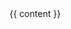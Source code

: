 <!--
Hello there!

This website uses Jekyll and is hosted on GitHub pages as it only needs a simple hosting platform.
Other than the image icons I have hand created all the markup and styles for this website.
I like to ensure my work is not just visually clean, but that the source is well thought through and is simple and semantic as possible.

If you are interested in viewing the source for this site you can find it on my GitHub account at https://github.com/khayes
If you have any questions or suggestions please reach out to me at kieran@khayes.ie
-->

<!DOCTYPE html>
<html>
  <head>
    <meta charset="utf-8">
    <title>{% if page.title %} {{ page.title }} - {% endif %}Kieran Hayes</title>
    <meta http-equiv="Content-Security-Policy" content="block-all-mixed-content; default-src 'none'; img-src 'self'; style-src 'self';">
    <link rel="stylesheet" href="/assets/css/style.css" />
  </head>
  <body>
    <main id="resume">{{ content }}</main>
  </body>
</html>
